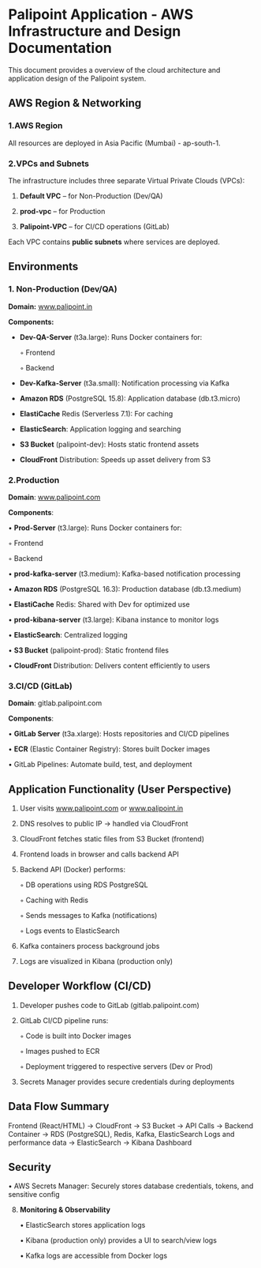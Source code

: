 # Palipoint Application - AWS Infrastructure and Design Documentation

   This document provides a overview of the cloud architecture and application design of the Palipoint system. 

## AWS Region & Networking

### 1.AWS Region

   All resources are deployed in Asia Pacific (Mumbai) - ap-south-1.

### 2.VPCs and Subnets

The infrastructure includes three separate Virtual Private Clouds (VPCs):
   
 1. **Default VPC** – for Non-Production (Dev/QA)
    
 2. **prod-vpc** – for Production
    
 3. **Palipoint-VPC** – for CI/CD operations (GitLab)

Each VPC contains **public subnets** where services are deployed.

## Environments

### 1. Non-Production (Dev/QA)

**Domain:** www.palipoint.in

**Components:**

- **Dev-QA-Server** (t3a.large): Runs Docker containers for:
   
   ◦ Frontend
   
   ◦ Backend

- **Dev-Kafka-Server** (t3a.small): Notification processing via Kafka

- **Amazon RDS** (PostgreSQL 15.8): Application database (db.t3.micro)

- **ElastiCache** Redis (Serverless 7.1): For caching

- **ElasticSearch**: Application logging and searching

- **S3 Bucket** (palipoint-dev): Hosts static frontend assets

- **CloudFront** Distribution: Speeds up asset delivery from S3

### 2.Production

**Domain**: www.palipoint.com

**Components**:

• **Prod-Server** (t3.large): Runs Docker containers for:

  ◦ Frontend
  
  ◦ Backend

• **prod-kafka-server** (t3.medium): Kafka-based notification processing

• **Amazon RDS** (PostgreSQL 16.3): Production database (db.t3.medium)

• **ElastiCache** Redis: Shared with Dev for optimized use

• **prod-kibana-server** (t3.large): Kibana instance to monitor logs

• **ElasticSearch**: Centralized logging

• **S3 Bucket** (palipoint-prod): Static frontend files

• **CloudFront** Distribution: Delivers content efficiently to users

### 3.CI/CD (GitLab)

**Domain**: gitlab.palipoint.com

**Components**:

• **GitLab Server** (t3a.xlarge): Hosts repositories and CI/CD pipelines

• **ECR** (Elastic Container Registry): Stores built Docker images

• GitLab Pipelines: Automate build, test, and deployment

## Application Functionality (User Perspective)
   
1. User visits www.palipoint.com or www.palipoint.in
    
2. DNS resolves to public IP → handled via CloudFront
    
3. CloudFront fetches static files from S3 Bucket (frontend)
    
4. Frontend loads in browser and calls backend API
    
5. Backend API (Docker) performs:
    
    ◦ DB operations using RDS PostgreSQL

    ◦ Caching with Redis
    
    ◦ Sends messages to Kafka (notifications)
        
    ◦ Logs events to ElasticSearch

6. Kafka containers process background jobs
    
7. Logs are visualized in Kibana (production only)

## Developer Workflow (CI/CD)
  
1. Developer pushes code to GitLab (gitlab.palipoint.com)

2. GitLab CI/CD pipeline runs:

   ◦ Code is built into Docker images

   ◦ Images pushed to ECR

   ◦ Deployment triggered to respective servers (Dev or Prod)

 3. Secrets Manager provides secure credentials during deployments

## Data Flow Summary
Frontend (React/HTML) → CloudFront → S3 Bucket → API Calls → Backend Container → RDS (PostgreSQL), Redis, Kafka, ElasticSearch
Logs and performance data → ElasticSearch → Kibana Dashboard

## Security

• AWS Secrets Manager: Securely stores database credentials, tokens, and sensitive config
    
8. **Monitoring & Observability**

    • ElasticSearch stores application logs

    • Kibana (production only) provides a UI to search/view logs

   • Kafka logs are accessible from Docker logs


